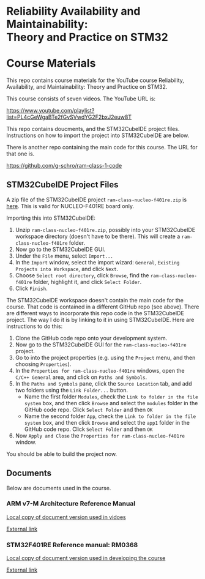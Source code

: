 Reliability Availability and Maintainability:<br />Theory and Practice on STM32<br /><br />Course Materials
======================================================================================================

This repo contains course materials for the YouTube course 
Reliability, Availability, and Maintainability: Theory and Practice on STM32.

This course consists of seven videos. The YouTube URL is:

https://www.youtube.com/playlist?list=PL4cGeWgaBTe2fGvSVwdYG2F2bxJ2euw8T

This repo contains doucments, and the STM32CubeIDE project files.
Instructions on how to import the project into STM32CubeIDE are below.

There is another repo containing the main code for this course. The URL for
that one is.

https://github.com/g-schro/ram-class-1-code

## STM32CubeIDE Project Files

A zip file of the STM32CubeIDE project `ram-class-nucleo-f401re.zip` is
[here](stm32cubeide/ram-class-nucleo-f401re.zip).  This is valid for
NUCLEO-F401RE board only.

Importing this into STM32CubeIDE:

1. Unzip `ram-class-nucleo-f401re.zip`, possibly into your STM32CubeIDE
   workspace directory (doesn't have to be there). This will create a
   `ram-class-nucleo-f401re` folder.
1. Now go to the STM32CubeIDE GUI.
1. Under the `File` menu, select `Import...`
1. In the `Import` window, select the import wizard: `General`,
   `Existing Projects into Workspace`,
   and click `Next`.
1. Choose `Select root directory`, click `Browse`, find the
   `ram-class-nucleo-f401re` folder, highlight it, and click `Select Folder`.
1. Click `Finish`.

The STM32CubeIDE workspace doesn't contain the main code for the course. That
code is contained in a different GitHub repo (see above). There are different
ways to incorporate this repo code in the STM32CubeIDE project. The way I do it
is by linking to it in using STM32CubeIDE. Here are instructions to do this:

1. Clone the GitHub code repo onto your development system.
1. Now go to the STM32CubeIDE GUI for the `ram-class-nucleo-f401re` project.
1. Go to into the project properties (e.g. using the `Project` menu, and then
   choosing `Properties`).
1. In the `Properties for ram-class-nucleo-f401re` windows, open the
   `C/C++ General` area, and click on `Paths and Symbols`.
1. In the `Paths and Symbols` pane, click the `Source Location` tab, and add two
   folders using the `Link Folder...` button.
    * Name the first folder `Modules`, check the
      `Link to folder in the file system` box, and then click `Browse` and
      select the `modules` folder in the GitHub code repo. Click `Select Folder`
      and then `OK`
    * Name the second folder `App`, check the `Link to folder in the file system`
      box, and then click `Browse` and select the `app1` folder in the GitHub
      code repo. Click `Select Folder` and then `OK`
1. Now `Apply and Close` the `Properties for ram-class-nucleo-f401re` window.

You should be able to build the project now.

## Documents

Below are documents used in the course.

### ARM v7-M Architecture Reference Manual

[Local copy of document version used in vidoes](external-docs/DDI0403E_e_armv7m_arm.pdf)

[External link](https://developer.arm.com/documentation/ddi0403/latest/)

### STM32F401RE Reference manual: RM0368

[Local copy of document version used in developing the course](external-docs/dm00096844-stm32f401xb-c-and-stm32f401xd-e-advanced-arm-based-32-bit-mcus-stmicroelectronics.pdf)

[External link](https://www.st.com/resource/en/reference_manual/dm00096844-stm32f401xb-c-and-stm32f401xd-e-advanced-arm-based-32-bit-mcus-stmicroelectronics.pdf)
